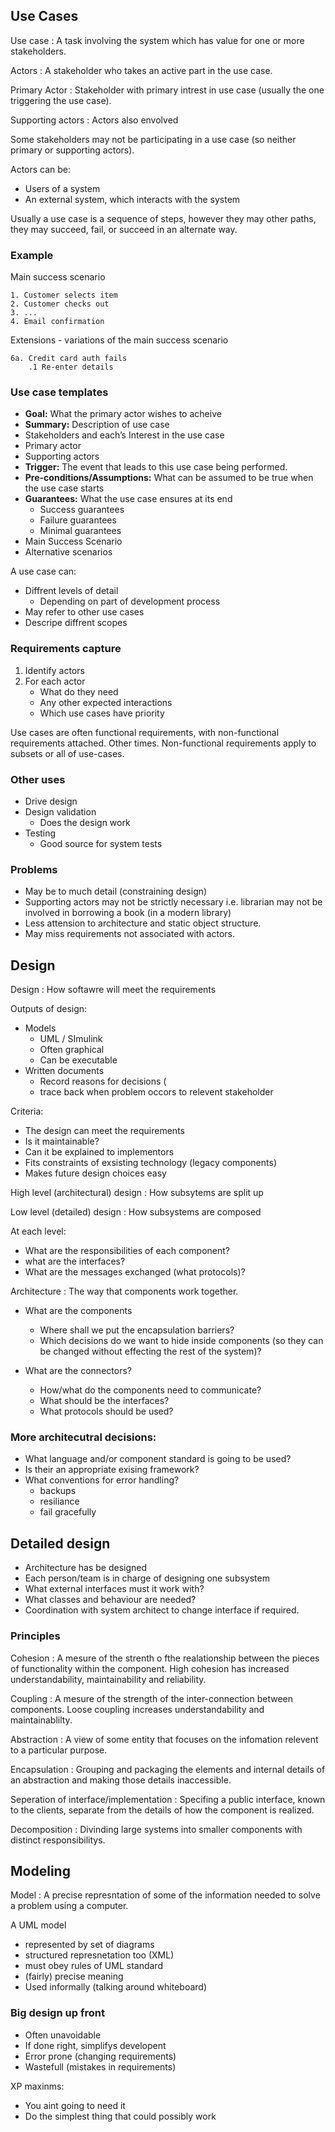 ## Use Cases

Use case
:   A task involving the system which has value for one or more stakeholders.

Actors
:   A stakeholder who takes an active part in the use case.

Primary Actor
:   Stakeholder with primary intrest in use case (usually the one triggering the use case).

Supporting actors
:   Actors also envolved

Some stakeholders may not be participating in a use case (so neither primary or supporting actors).

Actors can be:

- Users of a system
- An external system, which interacts with the system

Usually a use case is a sequence of steps, however they may other paths, they may succeed, fail, or succeed in an alternate way.

### Example

Main success scenario
```
1. Customer selects item
2. Customer checks out
3. ...
4. Email confirmation
```

Extensions - variations of the main success scenario

```
6a. Credit card auth fails
    .1 Re-enter details
```

### Use case templates

- __Goal:__ What the primary actor wishes to acheive
- __Summary:__ Description of use case
- Stakeholders and each’s Interest in the use case
- Primary actor
- Supporting actors
- __Trigger:__ The event that leads to this use case being performed.
- __Pre-conditions/Assumptions:__ What can be assumed to be true when the use case starts
- __Guarantees:__ What the use case ensures at its end
    - Success guarantees
    - Failure guarantees
    - Minimal guarantees
- Main Success Scenario
- Alternative scenarios

A use case can:
- Diffrent levels of detail
    - Depending on part of development process
- May refer to other use cases
- Descripe diffrent scopes

### Requirements capture

1. Identify actors
2. For each actor
    - What do they need
    - Any other expected interactions
    - Which use cases have priority
    
Use cases are often functional requirements, with non-functional requirements attached. Other times. Non-functional requirements apply to subsets or all of use-cases.

### Other uses

- Drive design
- Design validation
    - Does the design work
- Testing
    - Good source for system tests
    
### Problems

- May be to much detail (constraining design)
- Supporting actors may not be strictly necessary i.e. librarian may not be involved in borrowing a book (in a modern library)
- Less attension to architecture and static object structure.
- May miss requirements not associated with actors.

## Design

Design
:   How softawre will meet the requirements

Outputs of design:

- Models
    - UML / SImulink
    - Often graphical
    - Can be executable
- Written documents
    - Record reasons for decisions (
    - trace back when problem occors to relevent stakeholder

Criteria:

- The design can meet the requirements
- Is it maintainable?
- Can it be explained to implementors
- Fits constraints of exsisting technology (legacy components)
- Makes future design choices easy

High level (architectural) design
:   How subsytems are split up

Low level (detailed) design
:   How subsystems are composed

At each level:

- What are the responsibilities of each component?
- what are the interfaces?
- What are the messages exchanged (what protocols)?

Architecture
:   The way that components work together.

- What are the components
    - Where shall we put the encapsulation barriers?
    - Which decisions do we want to hide inside components (so they can be changed without effecting the rest of the system)?
    
- What are the connectors?
    - How/what do the components need to communicate?
    - What should be the interfaces?
    - What protocols should be used?
    
### More architecutral decisions:
- What language and/or component standard is going to be used?
- Is their an appropriate exising framework?
- What conventions for error handling?
    - backups
    - resiliance
    - fail gracefully
    
## Detailed design

- Architecture has be designed
- Each person/team is in charge of designing one subsystem
- What external interfaces must it work with?
- What classes and behaviour are needed?
- Coordination with system architect to change interface if required.

### Principles

Cohesion
:   A mesure of the strenth o fthe realationship between the pieces of functionality within the component. High cohesion has increased understandability, maintainability and reliability.

Coupling
:   A mesure of the strength of the inter-connection between components. Loose coupling increases understandability and maintainablilty.

Abstraction
:   A view of some entity that focuses on the infomation relevent to a particular purpose.

Encapsulation
:   Grouping and packaging the elements and internal details of an abstraction and making those details inaccessible.

Seperation of interface/implementation
:   Specifing a public interface, known to the clients, separate from the details of how the component is realized.

Decomposition
:   Divinding large systems into smaller components with distinct responsibilitys.

## Modeling

Model
:   A precise represntation of some of the information needed to solve a problem using a computer.

A UML model
- represented by set of diagrams
- structured represnetation too (XML)
- must obey rules of UML standard
- (fairly) precise meaning
- Used informally (talking around whiteboard)

### Big design up front

- Often unavoidable
- If done right, simplifys developent
- Error prone (changing requirements)
- Wastefull (mistakes in requirements)

XP maxinms:
- You aint going to need it
- Do the simplest thing that could possibly work